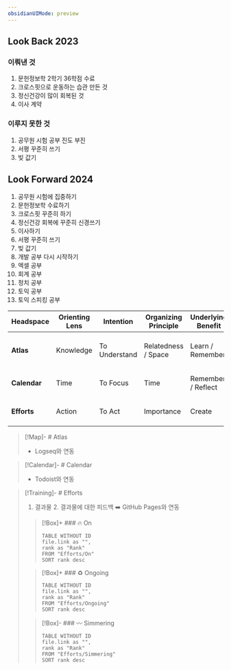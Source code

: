 ```yaml
---
obsidianUIMode: preview
---
```

## Look Back 2023
### 이뤄낸 것
1. 문헌정보학 2학기 36학점 수료
2. 크로스핏으로 운동하는 습관 만든 것
3. 정신건강이 많이 회복된 것
4. 이사 계약
### 이루지 못한 것
1. 공무원 시험 공부 진도 부진
2. 서평 꾸준히 쓰기
3. 빚 값기
## Look Forward 2024
1. 공무원 시험에 집중하기
2. 문헌정보학 수료하기
3. 크로스핏 꾸준히 하기
4. 정신건강 회복에 꾸준히 신경쓰기
5. 이사하기
6. 서평 꾸준히 쓰기
7. 빚 값기
8. 개발 공부 다시 시작하기
9. 엑셀 공부
10. 회계 공부
11. 정치 공부
12. 토익 공부
13. 토익 스피킹 공부

| Headspace        | Orienting Lens | Intention     | Organizing Principle | Underlying Benefit | Guiding Question              |
| ------------ | -------------- | ------------- | -------------------- | ------------------ | ----------------------------- |
| **Atlas**    | Knowledge      | To Understand | Relatedness / Space                | Learn / Remember             | _Where would you like to go?_ |
| **Calendar** | Time           | To Focus      | Time                 | Remember / Reflect          | _What's on your mind?_        |
| **Efforts**  | Action         | To Act        | Importance           | Create             | _What can you work on?_       |

> [!Map]- # Atlas
> - Logseq와 연동

> [!Calendar]- # Calendar
> - Todoist와 연동

> [!Training]- # Efforts
> 1. 결과물 2. 결과물에 대한 피드백 ➡️ GitHub Pages와 연동
> 
> > [!Box]+ ### 🔥 On
> > ``` dataview
> > TABLE WITHOUT ID
>  > file.link as "",
>  > rank as "Rank"
> > FROM "Efforts/On"
> > SORT rank desc
> > ```
> 
> > [!Box]+ ### ♻️ Ongoing
> > ``` dataview
> > TABLE WITHOUT ID
> > file.link as "",
> > rank as "Rank"
> > FROM "Efforts/Ongoing"
> > SORT rank desc
> > ```
> 
> > [!Box]- ### 〰️ Simmering
> > ``` dataview
> > TABLE WITHOUT ID
> > file.link as "",
> > rank as "Rank"
> > FROM "Efforts/Simmering"
> > SORT rank desc
> > ```

